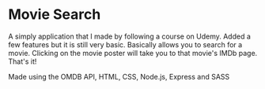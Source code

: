 # Movie Search
<p>A simply application that I made by following a course on Udemy. Added a few features but it is still very basic. Basically allows you to search for a movie. Clicking on the movie poster will take you to that movie's IMDb page. That's it!</p>
<p>Made using the OMDB API, HTML, CSS, Node.js, Express and SASS</p>

